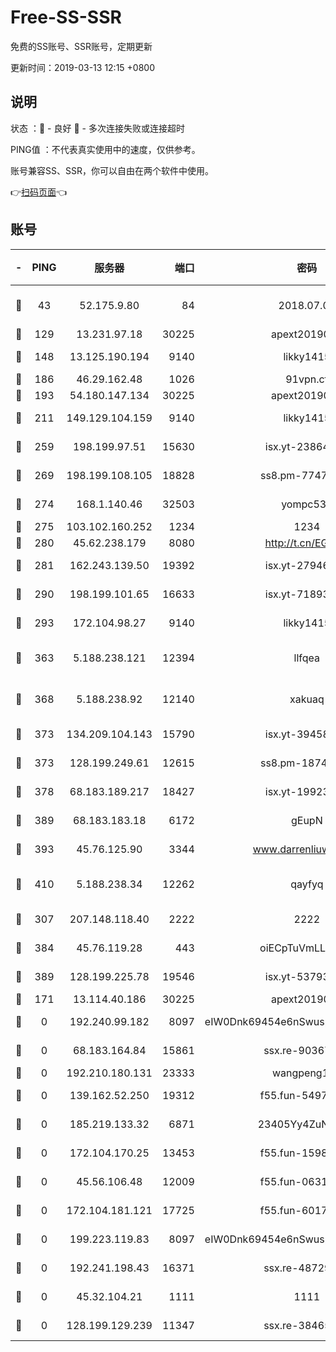 # Free-SS-SSR

免费的SS账号、SSR账号，定期更新

更新时间：2019-03-13 12:15 +0800

## 说明

状态     ：🙂 - 良好 🙁 - 多次连接失败或连接超时

PING值   ：不代表真实使用中的速度，仅供参考。

账号兼容SS、SSR，你可以自由在两个软件中使用。

👉[扫码页面](https://liesauer.github.io/Free-SS-SSR/)👈

## 账号

|-|PING|服务器|端口|密码|加密方式|区域|
|:----:|:----:|:-----:|-----:|:----:|:----:|:----:|
|🙂|43|52.175.9.80|84|2018.07.07|chacha20-ietf-poly1305|HK|
|🙂|129|13.231.97.18|30225|apext2019006|chacha20|JP|
|🙂|148|13.125.190.194|9140|likky1415|aes-256-cfb|KR|
|🙂|186|46.29.162.48|1026|91vpn.cf|rc4-md5|RU|
|🙂|193|54.180.147.134|30225|apext2019006|chacha20|KR|
|🙂|211|149.129.104.159|9140|likky1415|aes-256-cfb|HK|
|🙂|259|198.199.97.51|15630|isx.yt-23864371|aes-256-cfb|US|
|🙂|269|198.199.108.105|18828|ss8.pm-77471394|aes-256-cfb|US|
|🙂|274|168.1.140.46|32503|yompc535|aes-256-cfb|AU|
|🙂|275|103.102.160.252|1234|1234|rc4-md5|JP|
|🙂|280|45.62.238.179|8080|http://t.cn/EGJIyrl|rc4-md5|CA|
|🙂|281|162.243.139.50|19392|isx.yt-27946508|aes-256-cfb|US|
|🙂|290|198.199.101.65|16633|isx.yt-71893461|aes-256-cfb|US|
|🙂|293|172.104.98.27|9140|likky1415|aes-256-cfb|JP|
|🙂|363|5.188.238.121|12394|llfqea|chacha20-ietf-poly1305|BR|
|🙂|368|5.188.238.92|12140|xakuaq|chacha20-ietf-poly1305|BR|
|🙂|373|134.209.104.143|15790|isx.yt-39458204|aes-256-cfb|SG|
|🙂|373|128.199.249.61|12615|ss8.pm-18742395|aes-256-cfb|SG|
|🙂|378|68.183.189.217|18427|isx.yt-19923206|aes-256-cfb|SG|
|🙂|389|68.183.183.18|6172|gEupN|aes-256-cfb|SG|
|🙂|393|45.76.125.90|3344|www.darrenliuwei.com|aes-256-cfb|AU|
|🙂|410|5.188.238.34|12262|qayfyq|chacha20-ietf-poly1305|BR|
|🙂|307|207.148.118.40|2222|2222|aes-256-cfb|SG|
|🙂|384|45.76.119.28|443|oiECpTuVmLLxk4Ts|aes-256-cfb|AU|
|🙂|389|128.199.225.78|19546|isx.yt-53793510|aes-256-cfb|SG|
|🙁|171|13.114.40.186|30225|apext2019006|chacha20|JP|
|🙁|0|192.240.99.182|8097|eIW0Dnk69454e6nSwuspv9DmS201tQ0D|aes-256-cfb|US|
|🙁|0|68.183.164.84|15861|ssx.re-90367238|aes-256-cfb|US|
|🙁|0|192.210.180.131|23333|wangpeng123|chacha20|US|
|🙁|0|139.162.52.250|19312|f55.fun-54979010|aes-256-cfb|SG|
|🙁|0|185.219.133.32|6871|23405Yy4ZuNu0pSi|aes-256-cfb|TR|
|🙁|0|172.104.170.25|13453|f55.fun-15981272|aes-256-cfb|SG|
|🙁|0|45.56.106.48|12009|f55.fun-06310355|aes-256-cfb|US|
|🙁|0|172.104.181.121|17725|f55.fun-60170886|aes-256-cfb|SG|
|🙁|0|199.223.119.83|8097|eIW0Dnk69454e6nSwuspv9DmS201tQ0D|aes-256-cfb|US|
|🙁|0|192.241.198.43|16371|ssx.re-48729789|aes-256-cfb|US|
|🙁|0|45.32.104.21|1111|1111|aes-256-cfb|SG|
|🙁|0|128.199.129.239|11347|ssx.re-38465915|aes-256-cfb|SG|
